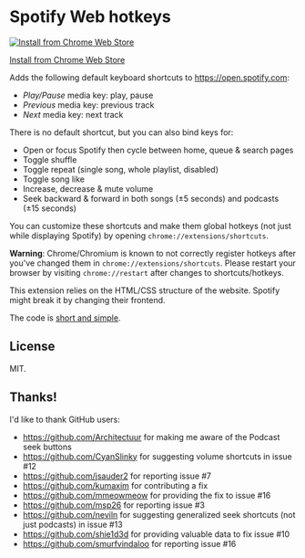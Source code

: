# Spotify Web hotkeys

<p align="center">

[![Install from Chrome Web Store](.github/chromewebstore.png)](https://chrome.google.com/webstore/detail/spotify-web-player-hotkey/pdcbjjmgfakcbbchppeemlfpfgkdmjji)

[Install from Chrome Web Store](https://chrome.google.com/webstore/detail/spotify-web-player-hotkey/pdcbjjmgfakcbbchppeemlfpfgkdmjji)

</p>

Adds the following default keyboard shortcuts to https://open.spotify.com:

* *Play/Pause* media key: play, pause
* *Previous* media key: previous track
* *Next* media key: next track

There is no default shortcut, but you can also bind keys for:

* Open or focus Spotify then cycle between home, queue & search pages
* Toggle shuffle
* Toggle repeat (single song, whole playlist, disabled)
* Toggle song like
* Increase, decrease & mute volume
* Seek backward & forward in both songs (±5 seconds) and podcasts (±15 seconds)

You can customize these shortcuts and make them global hotkeys (not just while displaying Spotify) by opening `chrome://extensions/shortcuts`.

**Warning**: Chrome/Chromium is known to not correctly register hotkeys after you've changed them in `chrome://extensions/shortcuts`. Please restart your browser by visiting `chrome://restart` after changes to shortcuts/hotkeys.

This extension relies on the HTML/CSS structure of the website.
Spotify might break it by changing their frontend.

The code is [short and simple](/src/background.js).

## License

MIT.

## Thanks!

I'd like to thank GitHub users:

* https://github.com/Architectuur for making me aware of the Podcast seek buttons
* https://github.com/CyanSlinky for suggesting volume shortcuts in issue #12
* https://github.com/jsauder2 for reporting issue #7
* https://github.com/kumaxim for contributing a fix
* https://github.com/mmeowmeow for providing the fix to issue #16
* https://github.com/msp26 for reporting issue #3
* https://github.com/neviln for suggesting generalized seek shortcuts (not just podcasts) in issue #13
* https://github.com/shie1d3d for providing valuable data to fix issue #10
* https://github.com/smurfvindaloo for reporting issue #16
